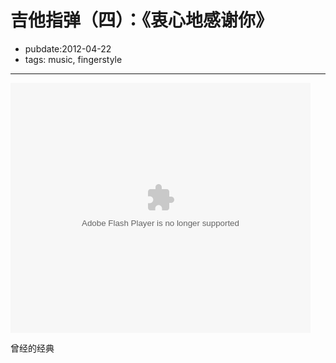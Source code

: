 # 吉他指弹（四）：《衷心地感谢你》

- pubdate:2012-04-22
- tags: music, fingerstyle


-----------

<embed src="http://player.youku.com/player.php/sid/XMzg1Mjk3MTU2/v.swf" allowFullScreen="true" quality="high" width="480" height="400" align="middle" allowScriptAccess="always" type="application/x-shockwave-flash"></embed>

曾经的经典